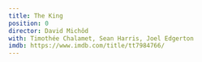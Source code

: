 ```yaml
---
title: The King
position: 0
director: David Michôd
with: Timothée Chalamet, Sean Harris, Joel Edgerton
imdb: https://www.imdb.com/title/tt7984766/
---
```


